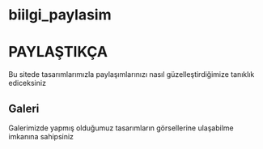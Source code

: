 # biilgi_paylasim
<h1>PAYLAŞTIKÇA</h1>
<p>Bu sitede tasarımlarımızla paylaşımlarınızı nasıl güzelleştirdiğimize tanıklık ediceksiniz</p>
<h2>Galeri</h2>
<p>Galerimizde yapmış olduğumuz tasarımların görsellerine ulaşabilme imkanına sahipsiniz</p>


